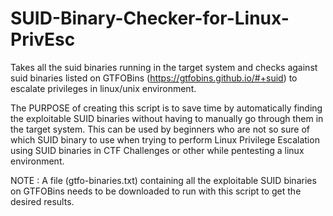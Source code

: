 # SUID-Binary-Checker-for-Linux-PrivEsc

Takes all the suid binaries running in the target system and checks against suid binaries listed on GTFOBins (https://gtfobins.github.io/#+suid) to escalate privileges in linux/unix environment.

The PURPOSE of creating this script is to save time by automatically finding the exploitable SUID binaries without having to manually go through them in the target system. This can be used by beginners who are not so sure of which SUID binary to use when trying to perform Linux Privilege Escalation using SUID binaries in CTF Challenges or other while pentesting a linux environment.

NOTE : A file (gtfo-binaries.txt) containing all the exploitable SUID binaries on GTFOBins needs to be downloaded to run with this script to get the desired results.
